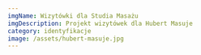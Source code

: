 ```yaml
---
imgName: Wizytówki dla Studia Masażu
imgDescription: Projekt wizytówek dla Hubert Masuje
category: identyfikacje
image: /assets/hubert-masuje.jpg
---
```

